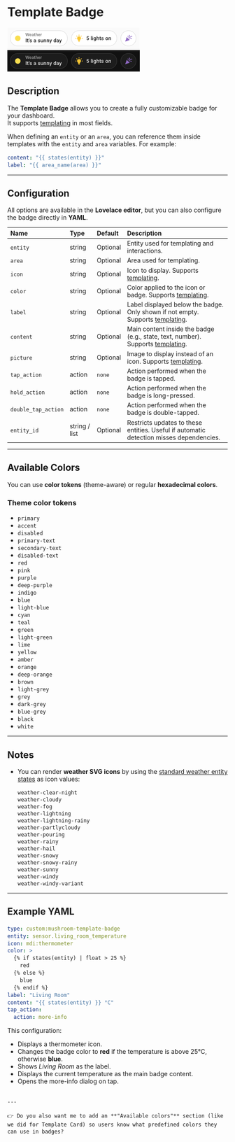 # Template Badge 

![Template light](../images/template-badge-light.png)  
![Template dark](../images/template-badge-dark.png)

## Description

The **Template Badge** allows you to create a fully customizable badge for your dashboard.  
It supports [templating](https://www.home-assistant.io/docs/configuration/templating/) in most fields.  

When defining an `entity` or an `area`, you can reference them inside templates with the `entity` and `area` variables. For example:  

```yaml
content: "{{ states(entity) }}"
label: "{{ area_name(area) }}"
````


---

## Configuration

All options are available in the **Lovelace editor**, but you can also configure the badge directly in **YAML**.

| Name                | Type          | Default  | Description                                                                                           |
| :------------------ | :------------ | :------- | :---------------------------------------------------------------------------------------------------- |
| `entity`            | string        | Optional | Entity used for templating and interactions.                                                               |
| `area`                   | string        | Optional | Area used for templating.   
| `icon`              | string        | Optional | Icon to display. Supports [templating](https://www.home-assistant.io/docs/configuration/templating/). |
| `color`             | string        | Optional | Color applied to the icon or badge. Supports [templating](https://www.home-assistant.io/docs/configuration/templating/).                                           |
| `label`             | string        | Optional | Label displayed below the badge. Only shown if not empty. Supports [templating](https://www.home-assistant.io/docs/configuration/templating/).                       |
| `content`           | string        | Optional | Main content inside the badge (e.g., state, text, number). Supports [templating](https://www.home-assistant.io/docs/configuration/templating/).                    |
| `picture`           | string        | Optional | Image to display instead of an icon. Supports [templating](https://www.home-assistant.io/docs/configuration/templating/).                                          |
| `tap_action`        | action        | `none`   | Action performed when the badge is tapped.                                                            |
| `hold_action`       | action        | `none`   | Action performed when the badge is long-pressed.                                                      |
| `double_tap_action` | action        | `none`   | Action performed when the badge is double-tapped.                                                     |
| `entity_id`         | string / list | Optional | Restricts updates to these entities. Useful if automatic detection misses dependencies.               |

---

## Available Colors

You can use **color tokens** (theme-aware) or regular **hexadecimal colors**.

### Theme color tokens

* `primary`
* `accent`
* `disabled`
* `primary-text`
* `secondary-text`
* `disabled-text`
* `red`
* `pink`
* `purple`
* `deep-purple`
* `indigo`
* `blue`
* `light-blue`
* `cyan`
* `teal`
* `green`
* `light-green`
* `lime`
* `yellow`
* `amber`
* `orange`
* `deep-orange`
* `brown`
* `light-grey`
* `grey`
* `dark-grey`
* `blue-grey`
* `black`
* `white`

---
## Notes

* You can render **weather SVG icons** by using the [standard weather entity states](https://developers.home-assistant.io/docs/core/entity/weather/#recommended-values-for-state-and-condition) as icon values:

  ```
  weather-clear-night
  weather-cloudy
  weather-fog
  weather-lightning
  weather-lightning-rainy
  weather-partlycloudy
  weather-pouring
  weather-rainy
  weather-hail
  weather-snowy
  weather-snowy-rainy
  weather-sunny
  weather-windy
  weather-windy-variant
  ```

---

## Example YAML

```yaml
type: custom:mushroom-template-badge
entity: sensor.living_room_temperature
icon: mdi:thermometer
color: >
  {% if states(entity) | float > 25 %}
    red
  {% else %}
    blue
  {% endif %}
label: "Living Room"
content: "{{ states(entity) }} °C"
tap_action:
  action: more-info
```

This configuration:

* Displays a thermometer icon.
* Changes the badge color to **red** if the temperature is above 25°C, otherwise **blue**.
* Shows *Living Room* as the label.
* Displays the current temperature as the main badge content.
* Opens the more-info dialog on tap.

```

---

👉 Do you also want me to add an **"Available colors"** section (like we did for Template Card) so users know what predefined colors they can use in badges?
```
